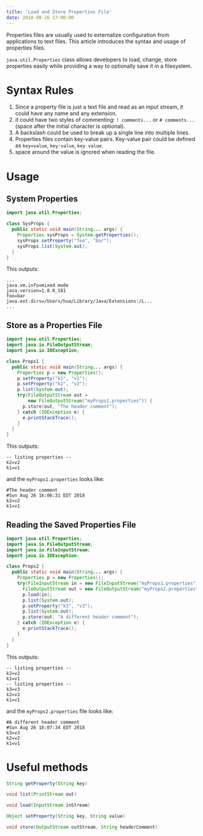 ```yaml
---
title: 'Load and Store Properties File'
date: 2018-08-26 17:00:00
---
```

Properties files are usually used to externalize configuration from applications to text files. This article introduces the syntax and usage of properties files.
<!-- Excerpt End -->

`java.util.Properties` class allows developers to load, change, store properties easily while providing a way to optionally save it in a filesystem.

# Syntax Rules
1. Since a property file is just a text file and read as an input stream, it could have any name and any extension.
2. it could have two styles of commenting: `! comments...` or `# comments...` (space after the initial character is optional).
3. A backslash could be used to break up a single line into multiple lines.
4. Properties files contain key-value pairs. Key-value pair could be defined as `key=value`, `key:value`, `key value`.
5. space around the value is ignored when reading the file.

# Usage

## System Properties

```java
import java.util.Properties;

class SysProps {
  public static void main(String... args) {
    Properties sysProps = System.getProperties();
    sysProps.setProperty("foo", "bar");
    sysProps.list(System.out);
  }
}
```
This outputs:
```
...
java.vm.info=mixed mode
java.version=1.8.0_181
foo=bar
java.ext.dirs=/Users/hua/Library/Java/Extensions:/L...
...
```

## Store as a Properties File
```java
import java.util.Properties;
import java.io.FileOutputStream;
import java.io.IOException;

class Props1 {
  public static void main(String... args) {
    Properties p = new Properties();
    p.setProperty("k1", "v1");
    p.setProperty("k2", "v2");
    p.list(System.out);
    try(FileOutputStream out =
        new FileOutputStream("myProps1.properties")) {
      p.store(out, "The header comment");
    } catch (IOException e) {
      e.printStackTrace();
    }
  }
}
```

This outputs:
```
-- listing properties --
k2=v2
k1=v1
```
and the `myProps1.properties` looks like:
```
#The header comment
#Sun Aug 26 16:06:31 EDT 2018
k2=v2
k1=v1

```

## Reading the Saved Properties File
```java
import java.util.Properties;
import java.io.FileOutputStream;
import java.io.FileInputStream;
import java.io.IOException;

class Props2 {
  public static void main(String... args) {
    Properties p = new Properties();
    try(FileInputStream in = new FileInputStream("myProps1.properties");
      FileOutputStream out = new FileOutputStream("myProps2.properties");) {
      p.load(in);
      p.list(System.out);
      p.setProperty("k3", "v3");
      p.list(System.out);
      p.store(out, "A different header comment");
    } catch (IOException e) {
      e.printStackTrace();
    }
  }
}
```

This outputs:
```
-- listing properties --
k2=v2
k1=v1
-- listing properties --
k3=v3
k2=v2
k1=v1
```

and the `myProps2.properties` file looks like:
```
#A different header comment
#Sun Aug 26 16:07:34 EDT 2018
k3=v3
k2=v2
k1=v1

```

# Useful methods
```java
String getProperty(String key)

void list(PrintStream out)

void load(InputStream inStream)

Object setProperty(String key, String value)

void store(OutputStream outStream, String headerComment)
```
